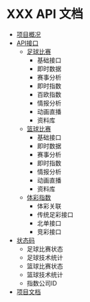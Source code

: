 # XXX API 文档

* [项目概况](README.md)
* [API接口](API接口.md)
  * [足球比赛](api/足球/足球API接口.md)
    * 基础接口
    * 即时数据
    * 赛事分析
    * 即时指数
    * 百欧指数
    * 情报分析
    * 动画直播
    * 资料库
  * [篮球比赛](api/篮球/篮球API接口.md)
    * 基础接口
    * 即时数据
    * 赛事分析
    * 即时指数
    * 情报分析
    * 动画直播
    * 资料库
  * [体彩指数](api/体彩/体彩API接口.md)
    * 体彩关联
    * 传统足彩接口
    * 北单接口
    * 竞彩接口
* [状态码](doc/状态码.md)
  * 足球比赛状态
  * 足球技术统计
  * 篮球比赛状态
  * 篮球技术统计
  * 指数公司ID
* [项目文档](doc/项目文档.md)

